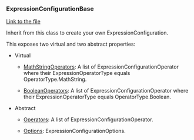 ### ExpressionConfigurationBase

[Link to the file](https://github.com/jmoceri34/expression-evaluator/blob/master/src/Io.JoeMoceri.ExpressionEvaluator/ExpressionConfigurations/ExpressionConfigurationBase.cs)

Inherit from this class to create your own ExpressionConfiguration.

This exposes two virtual and two abstract properties:

- Virtual
  - [MathStringOperators](https://github.com/jmoceri34/expression-evaluator/blob/2590c5a42411bf703fc8d36c10e991a4febba131/src/Io.JoeMoceri.ExpressionEvaluator/ExpressionConfigurations/ExpressionConfigurationBase.cs#L9): A list of ExpressionConfigurationOperator where their ExpressionOperatorType equals OperatorType.MathString.

  - [BooleanOperators](https://github.com/jmoceri34/expression-evaluator/blob/2590c5a42411bf703fc8d36c10e991a4febba131/src/Io.JoeMoceri.ExpressionEvaluator/ExpressionConfigurations/ExpressionConfigurationBase.cs#L17): A list of ExpressionConfigurationOperator where their ExpressionOperatorType equals OperatorType.Boolean.

- Abstract
  - [Operators](https://github.com/jmoceri34/expression-evaluator/blob/2590c5a42411bf703fc8d36c10e991a4febba131/src/Io.JoeMoceri.ExpressionEvaluator/ExpressionConfigurations/ExpressionConfigurationBase.cs#L25): A list of ExpressionConfigurationOperator.

  - [Options](https://github.com/jmoceri34/expression-evaluator/blob/2590c5a42411bf703fc8d36c10e991a4febba131/src/Io.JoeMoceri.ExpressionEvaluator/ExpressionConfigurations/ExpressionConfigurationBase.cs#L27): ExpressionConfigurationOptions.
